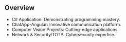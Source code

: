 ## Overview
- C# Application: Demonstrating programming mastery. 
- ChatApp-Angular: Innovative communication platform. 
- Computer Vision Projects: Cutting-edge applications. 
- Network & Security/TOTP: Cybersecurity expertise.
